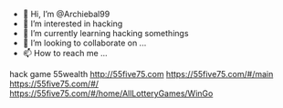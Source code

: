 - 👋 Hi, I’m @Archiebal99
- 👀 I’m interested in hacking
- 🌱 I’m currently learning hacking somethings
- 💞️ I’m looking to collaborate on ...
- 📫 How to reach me ...

<!---
Archiebal99/Archiebal99 is a ✨ special ✨ repository because its `README.md` (this file) appears on your GitHub profile.
You can click the Preview link to take a look at your changes.
--->
hack game 55wealth
http://55five75.com
https://55five75.com/#/main
https://55five75.com/#/
https://55five75.com/#/home/AllLotteryGames/WinGo
